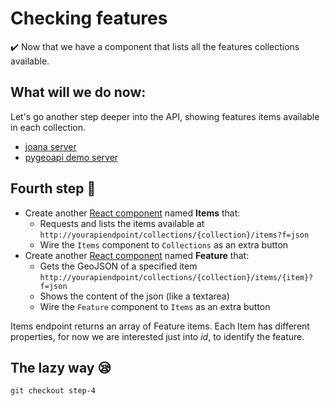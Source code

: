 # Checking features

:heavy_check_mark: Now that we have a component that lists all the features collections available.


## What will we do now:

Let's go another step deeper into the API, showing features items available in each collection.

- [joana server](http://18.156.191.178)
- [pygeoapi demo server](https://demo.pygeoapi.io/stable)

## Fourth step :rocket: 

- Create another [React component](https://reactjs.org/docs/components-and-props.html) named **Items** that:
    - Requests and lists the items available at `http://yourapiendpoint/collections/{collection}/items?f=json`
    - Wire the `Items` component to `Collections` as an extra button
- Create another [React component](https://reactjs.org/docs/components-and-props.html) named **Feature** that:
    - Gets the GeoJSON of a specified item `http://yourapiendpoint/collections/{collection}/items/{item}?f=json`
    - Shows the content of the json (like a textarea)
    - Wire the `Feature` component to `Items` as an extra button


Items endpoint returns an array of Feature items. Each Item has different properties, for now we are interested just into *id*, to identify the feature.


## The lazy way :sleepy:

```bash
git checkout step-4
```

